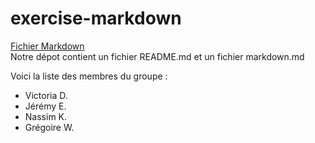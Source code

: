 # exercise-markdown
[Fichier Markdown](https://github.com/VictoriaDun/exercise-markdown/tree/markdown.md)  
Notre dépot contient un fichier README.md et un fichier markdown.md

Voici la liste des membres du groupe :
- Victoria D. 
- Jérémy E.
- Nassim K.
- Grégoire W.
